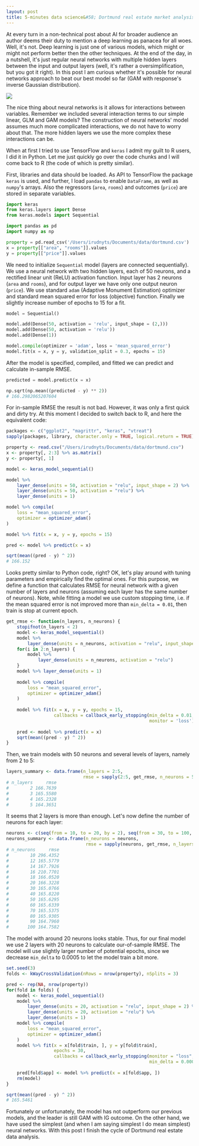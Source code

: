```yaml
---
layout: post
title: 5-minutes data science&#58; Dortmund real estate market analysis &#40neural networks&#41 &#128049 :scream_cat:
---
```


At every turn in a non-technical post about AI for broader audience an author deems their duty to mention a deep learning as panacea for all woes. Well, it's not. Deep learning is just one of various models, which might or might not perform better then the other techniques. At the end of the day, in a nutshell, it's just regular neural networks with multiple hidden layers between the input and output layers (well, it's rather a oversimplification, but you got it right). In this post I am curious whether it's possible for neural networks approach to beat our best model so far (GAM with response's inverse Gaussian distribution).

![](https://irudnyts.github.io/images/posts/2017-10-21-Dortmund-real-estate-market-analysis-neural-networks/neuron.png)

The nice thing about neural networks is it allows for interactions between variables. Remember we included several interaction terms to our simple linear, GLM and GAM models? The construction of neural networks' model assumes much more complicated interactions, we do not have to worry about that. The more hidden layers we use the more complex these interactions can be.

When at first I tried to use TensorFlow and `keras` I admit my guilt to R users, I did it in Python. Let me just quickly go over the code chunks and I will come back to R (the code of which is pretty similar).

First, libraries and data should be loaded. As API to TensorFlow the package `keras` is used, and further, I load `pandas` to enable `DataFrame`, as well as `numpy`'s arrays. Also the regressors (`area`, `rooms`) and outcomes (`price`) are stored in separate variables. 

```python
import keras
from keras.layers import Dense
from keras.models import Sequential

import pandas as pd
import numpy as np

property = pd.read_csv('/Users/irudnyts/Documents/data/dortmund.csv')
x = property[["area", "rooms"]].values
y = property[["price"]].values
```

We need to initialize `Sequential` model (layers are connected sequentially). We use a neural network with two hidden layers, each of 50 neurons, and a rectified linear unit (ReLU) activation function. Input layer has 2 neurons (`area` and `rooms`), and for output layer we have only one output neuron (`price`). We use standard `adam` (Adaptive Monument Estimation) optimizer and standard mean squared error for loss (objective) function. Finally we slightly increase number of epochs to 15 for a fit. 

```python
model = Sequential()

model.add(Dense(50, activation = 'relu', input_shape = (2,)))
model.add(Dense(50, activation = 'relu'))
model.add(Dense(1))

model.compile(optimizer = 'adam', loss = 'mean_squared_error')
model.fit(x = x, y = y, validation_split = 0.3, epochs = 15)
```
After the model is specified, compiled, and fitted we can predict and calculate in-sample RMSE. 

```python
predicted = model.predict(x = x)

np.sqrt(np.mean((predicted - y) ** 2))
# 166.2982065207604
```

For in-sample RMSE the result is not bad. However, it was only a first quick and dirty try. At this moment I decided to switch back to R, and here the equivalent code: 

```r
packages <- c("ggplot2", "magrittr", "keras", "vtreat")
sapply(packages, library, character.only = TRUE, logical.return = TRUE)

property <- read.csv("/Users/irudnyts/Documents/data/dortmund.csv")
x <- property[, 2:3] %>% as.matrix()
y <- property[, 1]

model <- keras_model_sequential()

model %>% 
    layer_dense(units = 50, activation = "relu", input_shape = 2) %>% 
    layer_dense(units = 50, activation = "relu") %>%
    layer_dense(units = 1)

model %>% compile(
    loss = "mean_squared_error",
    optimizer = optimizer_adam()
)

model %>% fit(x = x, y = y, epochs = 15)

pred <- model %>% predict(x = x)

sqrt(mean((pred - y) ^ 2))
# 166.152
```

Looks pretty similar to Python code, right? OK, let's play around with tuning parameters and empirically find the optimal ones. For this purpose, we define a function that calculates RMSE for neural network with a given number of layers and neurons (assuming each layer has the same number of neurons). Note, while fitting a model we use custom stopping time, i.e. if the mean squared error is not improved more than `min_delta = 0.01`, then train is stop at current epoch.

```r
get_rmse <- function(n_layers, n_neurons) {
    stopifnot(n_layers < 2)
    model <- keras_model_sequential()
    model %>%
        layer_dense(units = n_neurons, activation = "relu", input_shape = 2)
    for(i in 2:n_layers) {
        model %>%
            layer_dense(units = n_neurons, activation = "relu")
    }
    model %>% layer_dense(units = 1)
    
    model %>% compile(
        loss = "mean_squared_error",
        optimizer = optimizer_adam()
    )
    
    model %>% fit(x = x, y = y, epochs = 15,
                  callbacks = callback_early_stopping(min_delta = 0.01,
                                                      monitor = 'loss'))
    
    pred <- model %>% predict(x = x)
    sqrt(mean((pred - y) ^ 2))
}
```

Then, we train models with 50 neurons and several levels of layers, namely from 2 to 5:

```r
layers_summary <- data.frame(n_layers = 2:5,
                             rmse = sapply(2:5, get_rmse, n_neurons = 50))
# n_layers     rmse
#        2 166.7639
#        3 165.5580
#        4 165.2328
#        5 164.3651
```
It seems that 2 layers is more than enough. Let's now define the number of neurons for each layer:

```r
neurons <- c(seq(from = 10, to = 20, by = 2), seq(from = 30, to = 100, by = 10))
neurons_summary <- data.frame(n_neurons = neurons,
                              rmse = sapply(neurons, get_rmse, n_layers = 2))
# n_neurons     rmse
#        10 296.4352
#        12 165.5779
#        14 167.7926
#        16 210.7701
#        18 166.0520
#        20 166.3228
#        30 165.0766
#        40 165.8220
#        50 165.6295
#        60 165.6339
#        70 165.5375
#        80 165.9305
#        90 164.7960
#       100 164.7582
```

The model with around 20 neurons looks stable. Thus, for our final model we use 2 layers with 20 neurons to calculate our-of-sample RMSE. The model will use slightly larger number of potential epochs, since we decrease `min_delta` to 0.0005 to let the model train a bit more.

```r
set.seed(3)
folds <- kWayCrossValidation(nRows = nrow(property), nSplits = 3)

pred <- rep(NA, nrow(property))
for(fold in folds) {
    model <- keras_model_sequential()
    model %>%
        layer_dense(units = 20, activation = "relu", input_shape = 2) %>% 
        layer_dense(units = 20, activation = "relu") %>%
        layer_dense(units = 1)
    model %>% compile(
        loss = "mean_squared_error",
        optimizer = optimizer_adam()
    )
    model %>% fit(x = x[fold$train, ], y = y[fold$train],
                  epochs = 30,
                  callbacks = callback_early_stopping(monitor = "loss",
                                                      min_delta = 0.0005))
    
    pred[fold$app] <- model %>% predict(x = x[fold$app, ])
    rm(model)
}

sqrt(mean((pred - y) ^ 2))
# 165.5461
```

Fortunately or unfortunately, the model has not outperform our previous models, and the leader is still GAM with IG outcome. On the other hand, we have used the simplest (and when I am saying simplest I do mean simplest) neural networks. With this post I finish the cycle of Dortmund real estate data analysis. 
